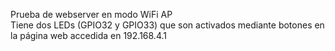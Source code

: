 Prueba de webserver en modo WiFi AP<br>
Tiene dos LEDs (GPIO32 y GPIO33) que son activados mediante botones en la página web accedida en 192.168.4.1
